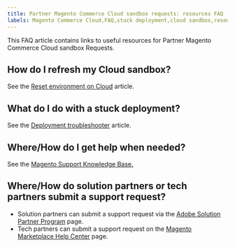 ```yaml
---
title: Partner Magento Commerce Cloud sandbox requests: resources FAQ
labels: Magento Commerce Cloud,FAQ,stuck deployment,cloud sandbox,resources,solution partner,tech partner
---
```


This FAQ article contains links to useful resources for Partner Magento Commerce Cloud sandbox Requests.

## How do I refresh my Cloud sandbox?

See the [Reset environment on Cloud](https://support.magento.com/hc/en-us/articles/360000852534) article.

## What do I do with a stuck deployment?

See the [Deployment troubleshooter](https://support.magento.com/hc/en-us/articles/360040986912) article.

## Where/How do I get help when needed?

See the [Magento Support Knowledge Base.](https://support.magento.com/hc/en-us)

## Where/How do solution partners or tech partners submit a support request?

* Solution partners can submit a support request via the [Adobe Solution Partner Program](https://solutionpartners.adobe.com/content/spp/us/en/home/hp/connect/help_faq/help_sandbox.html) page.
* Tech partners can submit a support request on the [Magento Marketplace Help Center](https://marketplacesupport.magento.com/hc/en-us/requests) page.